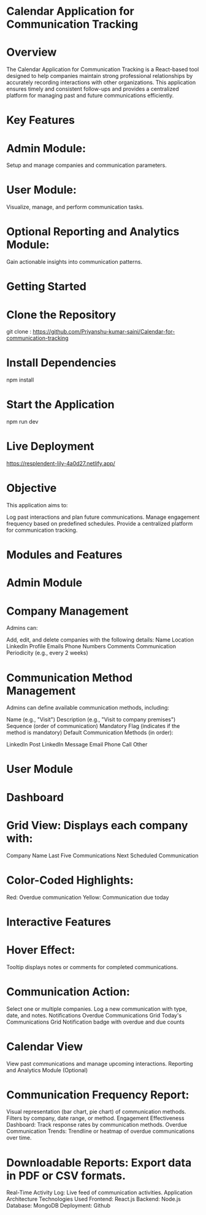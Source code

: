 # Calendar Application for Communication Tracking
# Overview
The Calendar Application for Communication Tracking is a React-based tool designed to help companies maintain strong professional relationships by accurately recording interactions with other organizations. This application ensures timely and consistent follow-ups and provides a centralized platform for managing past and future communications efficiently.

# Key Features
# Admin Module:
Setup and manage companies and communication parameters.
# User Module:
Visualize, manage, and perform communication tasks.
# Optional Reporting and Analytics Module:
Gain actionable insights into communication patterns.
# Getting Started
# Clone the Repository
git clone : https://github.com/Priyanshu-kumar-saini/Calendar-for-communication-tracking
# Install Dependencies
npm install
# Start the Application
npm run dev
# Live Deployment
https://resplendent-lily-4a0d27.netlify.app/
# Objective
This application aims to:

Log past interactions and plan future communications.
Manage engagement frequency based on predefined schedules.
Provide a centralized platform for communication tracking.
# Modules and Features
# Admin Module
# Company Management
Admins can:

Add, edit, and delete companies with the following details:
Name
Location
LinkedIn Profile
Emails
Phone Numbers
Comments
Communication Periodicity (e.g., every 2 weeks)
# Communication Method Management
Admins can define available communication methods, including:

Name (e.g., "Visit")
Description (e.g., "Visit to company premises")
Sequence (order of communication)
Mandatory Flag (indicates if the method is mandatory)
Default Communication Methods (in order):

LinkedIn Post
LinkedIn Message
Email
Phone Call
Other
# User Module
# Dashboard
# Grid View: Displays each company with:
Company Name
Last Five Communications
Next Scheduled Communication
# Color-Coded Highlights:
Red: Overdue communication
Yellow: Communication due today
# Interactive Features
# Hover Effect: 
Tooltip displays notes or comments for completed communications.
# Communication Action:
Select one or multiple companies.
Log a new communication with type, date, and notes.
Notifications
Overdue Communications Grid
Today's Communications Grid
Notification badge with overdue and due counts
# Calendar View
View past communications and manage upcoming interactions.
Reporting and Analytics Module (Optional)
# Communication Frequency Report:
Visual representation (bar chart, pie chart) of communication methods.
Filters by company, date range, or method.
Engagement Effectiveness Dashboard:
Track response rates by communication methods.
Overdue Communication Trends:
Trendline or heatmap of overdue communications over time.
# Downloadable Reports: Export data in PDF or CSV formats.
Real-Time Activity Log: Live feed of communication activities.
Application Architecture
Technologies Used
Frontend: React.js
Backend: Node.js
Database: MongoDB
Deployment: Github
